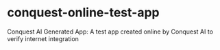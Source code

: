 # conquest-online-test-app
Conquest AI Generated App: A test app created online by Conquest AI to verify internet integration
